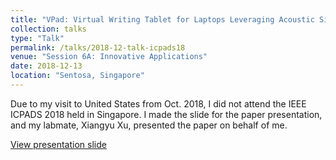 ```yaml
---
title: "VPad: Virtual Writing Tablet for Laptops Leveraging Acoustic Signals"
collection: talks
type: "Talk"
permalink: /talks/2018-12-talk-icpads18
venue: "Session 6A: Innovative Applications"
date: 2018-12-13
location: "Sentosa, Singapore"
---
```


Due to my visit to United States from Oct. 2018, I did not attend the IEEE ICPADS 2018 held in Singapore. I made the slide for the paper presentation, and my labmate, Xiangyu Xu, presented the paper on behalf of me. 

[View presentation slide](http://lynnlilu.github.io/files/ICPADS.pdf)


